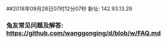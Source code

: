 ##2018年09月28日07时12分07秒 新址: 142.93.13.29
### 兔友常见问题及解答: https://github.com/wanggonging/d/blob/w/FAQ.md
